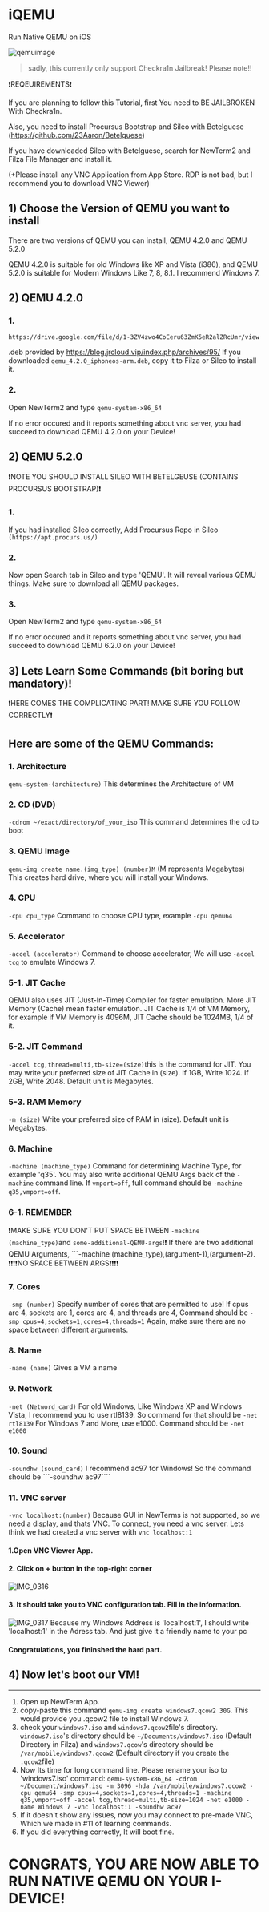 # iQEMU
Run Native QEMU on iOS

![qemuimage](https://user-images.githubusercontent.com/93073424/155318071-34bd6ccc-dfdc-4ee9-bf98-e4383d1df716.png)

>sadly, this currently only support Checkra1n Jailbreak! Please note!!


❗REQEUIREMENTS❗

If you are planning to follow this Tutorial, first You need to BE JAILBROKEN With Checkra1n.

Also, you need to install Procursus Bootstrap and Sileo with Betelguese (https://github.com/23Aaron/Betelguese)

If you have downloaded Sileo with Betelguese, search for NewTerm2 and Filza File Manager and install it.

(+Please install any VNC Application from App Store. RDP is not bad, but I recommend you to download VNC Viewer)


## 1) Choose the Version of QEMU you want to install
There are two versions of QEMU you can install, QEMU 4.2.0 and QEMU 5.2.0

QEMU 4.2.0 is suitable for old Windows like XP and Vista (i386), and QEMU 5.2.0 is suitable for Modern Windows Like 7, 8, 8.1.
I recommend Windows 7.

## 2) QEMU 4.2.0

### 1.
```
https://drive.google.com/file/d/1-3ZV4zwo4CoEeru63ZmK5eR2alZRcUmr/view
```
.deb provided by https://blog.jrcloud.vip/index.php/archives/95/
If you downloaded ```qemu_4.2.0_iphoneos-arm.deb```, copy it to Filza or Sileo to install it.

### 2.
Open NewTerm2 and type ```qemu-system-x86_64```

If no error occured and it reports something about vnc server, you had succeed to download QEMU 4.2.0 on your Device!

## 2) QEMU 5.2.0

❗NOTE YOU SHOULD INSTALL SILEO WITH BETELGEUSE (CONTAINS PROCURSUS BOOTSTRAP)❗

### 1.
If you had installed Sileo correctly, Add Procursus Repo in Sileo ```(https://apt.procurs.us/)```

### 2.
Now open Search tab in Sileo and type 'QEMU'. It will reveal various QEMU things. Make sure to download all QEMU packages.

### 3.
Open NewTerm2 and type ```qemu-system-x86_64```

If no error occured and it reports something about vnc server, you had succeed to download QEMU 6.2.0 on your Device! 

## 3) Lets Learn Some Commands (bit boring but mandatory)!

❗HERE COMES THE COMPLICATING PART! MAKE SURE YOU FOLLOW CORRECTLY❗

Here are some of the QEMU Commands:
---------
### 1. Architecture

```qemu-system-(architecture)``` 
This determines the Architecture of VM 
### 2. CD (DVD)
```-cdrom ~/exact/directory/of_your_iso```
This command determines the cd to boot
### 3. QEMU Image
```qemu-img create name.(img_type) (number)M``` (M represents Megabytes)
This creates hard drive, where you will install your Windows.
### 4. CPU
```-cpu cpu_type```
Command to choose CPU type, example ```-cpu qemu64```
### 5. Accelerator
```-accel (accelerator)```
Command to choose accelerator, We will use ```-accel tcg``` to emulate Windows 7.
### 5-1. JIT Cache
QEMU also uses JIT (Just-In-Time) Compiler for faster emulation.
More JIT Memory (Cache) mean faster emulation. JIT Cache is 1/4 of VM Memory, for example if VM Memory is 4096M, JIT Cache should be 1024MB, 1/4 of it.
### 5-2. JIT Command
```-accel tcg,thread=multi,tb-size=(size)```this is the command for JIT.
You may write your preferred size of JIT Cache in (size). If 1GB, Write 1024. If 2GB, Write 2048. Default unit is Megabytes.
### 5-3. RAM Memory
```-m (size)```
Write your preferred size of RAM in (size). Default unit is Megabytes.
### 6. Machine
```-machine (machine_type)``` 
Command for determining Machine Type, for example 'q35'. You may also write additional QEMU Args back of the ```-machine``` command line.
If ```vmport=off```, full command should be ```-machine q35,vmport=off```. 
### 6-1. REMEMBER
❗MAKE SURE YOU DON'T PUT SPACE BETWEEN ```-machine (machine_type)```and ```some-additional-QEMU-args```!❗
If there are two additional QEMU Arguments, ```-machine (machine_type),(argument-1),(argument-2).
❗❗❗❗NO SPACE BETWEEN ARGS❗❗❗❗
### 7. Cores
```-smp (number)```
Specify number of cores that are permitted to use!
If cpus are 4, sockets are 1, cores are 4, and threads are 4,
Command should be ```-smp cpus=4,sockets=1,cores=4,threads=1```
Again, make sure there are no space between different arguments.
### 8. Name
```-name (name)```
Gives a VM a name 
### 9. Network
```-net (Netword_card)```
For old Windows, Like Windows XP and Windows Vista, I recommend you to use rtl8139.
So command for that should be ```-net rtl8139```
For Windows 7 and More, use e1000.
Command should be ```-net e1000```
### 10. Sound
```-soundhw (sound_card)```
I recommend ac97 for Windows! So the command should be ```-soundhw ac97````
### 11. VNC server
```-vnc localhost:(number)```
Because GUI in NewTerms is not supported, so we need a display, and thats VNC.
To connect, you need a vnc server.
Lets think we had created a vnc server with ```vnc localhost:1```
#### 1.Open VNC Viewer App.
#### 2. Click on + button in the top-right corner
![IMG_0316](https://user-images.githubusercontent.com/93073424/155324328-53cfcae0-31ba-49a2-9c1c-2593f0910f33.PNG)
#### 3. It should take you to VNC configuration tab. Fill in the information.
![IMG_0317](https://user-images.githubusercontent.com/93073424/155324722-9d2bfc2b-42f5-4505-9617-1d428dd0cfe0.PNG)
Because my Windows Address is 'localhost:1', I should write 'localhost:1' in the Adress tab.
And just give it a friendly name to your pc
#### Congratulations, you fininshed the hard part.
## 4) Now let's boot our VM!
---------------
1. Open up NewTerm App.
2. copy-paste this command ```qemu-img create windows7.qcow2 30G```. This would provide you .qcow2 file to install Windows 7.
3. check your ```windows7.iso``` and ```windows7.qcow2```file's directory. ```windows7.iso```'s directory should be ```~/Documents/windows7.iso``` (Default Directory in Filza) and ```windows7.qcow```'s directory should be ```/var/mobile/windows7.qcow2``` (Default directory if you create the ```.qcow2```file)
4. Now Its time for long command line. Please rename your iso to 'windows7.iso'
command:
```qemu-system-x86_64 -cdrom ~/Document/windows7.iso -m 3096 -hda /var/mobile/windows7.qcow2 -cpu qemu64 -smp cpus=4,sockets=1,cores=4,threads=1 -machine q35,vmport=off -accel tcg,thread=multi,tb-size=1024 -net e1000 -name Windows 7 -vnc localhost:1 -soundhw ac97```
5. If it doesn't show any issues, now you may connect to pre-made VNC, Which we made in #11 of learning commands.
6. If you did everything correctly, It will boot fine.
# CONGRATS, YOU ARE NOW ABLE TO RUN NATIVE QEMU ON YOUR I-DEVICE!
